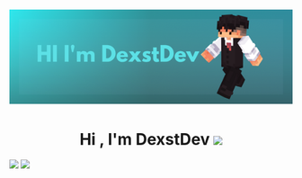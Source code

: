 <h1 align="center">
      <img src="assets/DexstDev.png" alt="DexstDev Github Banner">
    </a>
</h1>
<h1 align="center"><b>Hi , I'm DexstDev </b><img src="https://media.giphy.com/media/hvRJCLFzcasrR4ia7z/giphy.gif" width="35"></h1>
<img src="https://user-images.githubusercontent.com/73097560/115834477-dbab4500-a447-11eb-908a-139a6edaec5c.gif">


<img src="https://user-images.githubusercontent.com/73097560/115834477-dbab4500-a447-11eb-908a-139a6edaec5c.gif">